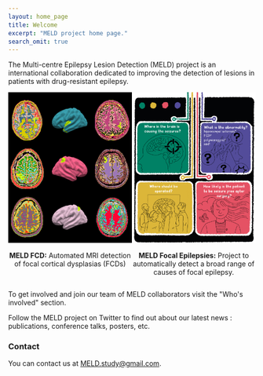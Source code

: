 ```yaml
---
layout: home_page
title: Welcome
excerpt: "MELD project home page."
search_omit: true
---
```



  The Multi-centre Epilepsy Lesion Detection (MELD) project is an international collaboration dedicated to improving the detection of lesions in patients with drug-resistant epilepsy. 

<div style="display:flex; justify-content: space-around;">
  <div>
    <a href="https://meldproject.github.io//studies/">
      <img src="/images/MELD_FCD_thin.png" alt="MELD FCD">
    </a>
    <p style="text-align:center"><strong>MELD FCD:</strong> Automated MRI detection of focal cortical dysplasias (FCDs)</p>
  </div>
  <div>
    <a href="https://meldproject.github.io//studies/">
      <img src="/images/MELD_FE.png" alt="MELD Focal Epilepsies">
    </a>
    <p style="text-align:center"><strong>MELD Focal Epilepsies:</strong> Project to automatically detect a broad range of causes of focal epilepsy.</p>
  </div>
</div>


To get involved and join our team of MELD collaborators visit the "Who's involved" section.

Follow the MELD project on Twitter to find out about our latest news :  publications, conference talks, posters, etc. 


### Contact

You can contact us at [MELD.study@gmail.com](mailto:MELD.study@gmail.com).
